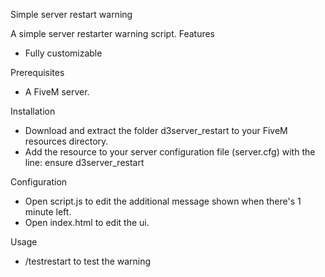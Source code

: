 Simple server restart warning

A simple server restarter warning script.
Features

- Fully customizable

Prerequisites

- A FiveM server.

Installation

- Download and extract the folder d3server_restart to your FiveM resources directory.
- Add the resource to your server configuration file (server.cfg) with the line: ensure d3server_restart

Configuration

- Open script.js to edit the additional message shown when there's 1 minute left.
- Open index.html to edit the ui.

Usage

- /testrestart to test the warning
